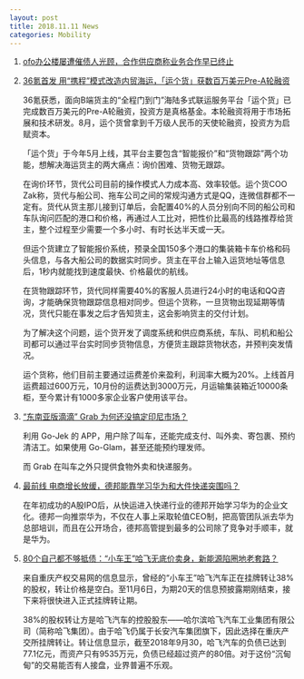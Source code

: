 ```yaml
---
layout: post
title: 2018.11.11 News
categories: Mobility
---
```


1. [ofo办公楼屡遭催债人光顾，合作供应商称业务合作早已终止](https://36kr.com/p/5161192.html)

2. [3​6氪首发 用“携程”模式改造内贸海运，「运个货」获数百万美元Pre-A轮融资](https://36kr.com/p/5161109.html)

    36氪获悉，面向B端货主的“全程门到门”海陆多式联运服务平台「运个货」已完成数百万美元的Pre-A轮融资，投资方是真格基金。本轮融资将用于市场拓展和技术研发。8月，运个货曾拿到千万级人民币的天使轮融资，投资方为启赋资本。

    「运个货」于今年5月上线，其平台主要包含“智能报价”和“货物跟踪”两个功能，想解决海运货主的两大痛点：询价困难、货物无跟踪。

    在询价环节，货代公司目前的操作模式人力成本高、效率较低。运个货COO Zak称，货代与船公司、拖车公司之间的常规沟通方式是QQ，连微信群都不一定有。货代从货主那儿接到订单后，会配置40%的人员分别向不同的船公司和车队询问匹配的港口和价格，再通过人工比对，把性价比最高的线路推荐给货主，整个过程至少需要一个多小时、有时长达半天或一天。

    但运个货建立了智能报价系统，预录全国150多个港口的集装箱卡车价格和码头信息，与各大船公司的数据实时同步。货主在平台上输入运货地址等信息后，1秒内就能找到速度最快、价格最优的航线。

    在货物跟踪环节，货代同样需要40%的客服人员进行24小时的电话和QQ咨询，才能确保货物跟踪信息相对同步。但运个货称，一旦货物出现延期等情况，货代只能在事发之后才告知货主，这会影响货主的交付计划。

    为了解决这个问题，运个货开发了调度系统和供应商系统，车队、司机和船公司都可以通过平台实时同步货物信息，方便货主跟踪货物状态，并预判突发情况。

    运个货称，他们目前主要通过运费差价来盈利，利润率大概为20%。上线首月运费超过600万元，10月份的运费达到3000万元，月运输集装箱近10000条柜，至今累计有1000多家企业客户使用该平台。

3. [“东南亚版滴滴” Grab 为何还没搞定印尼市场？](https://36kr.com/p/5161123.html)

    利用 Go-Jek 的 APP，用户除了叫车，还能完成支付、叫外卖、寄包裹、预约清洁工。如果使用 Go-Glam，甚至还能预约理发师。

    而 Grab 在叫车之外只提供食物外卖和快递服务。

4. [最前线 电商增长放缓，德邦能靠学习华为和大件快递突围吗？](https://36kr.com/p/5160770.html)

    在年初成功的A股IPO后，从快运进入快递行业的德邦开始学习华为的企业文化。德邦一向推崇华为，不仅在人事上采取轮值CEO制，把高管团队派去华为总部培训，而且在公开场合，德邦高管提到最多的公司除了竞争对手顺丰，就是华为。

5. [80个自己都不够抵债：“小车王”哈飞无底价卖身，新能源陷圈地老套路？](https://36kr.com/p/5161387.html)

    来自重庆产权交易网的信息显示，曾经的“小车王”哈飞汽车正在挂牌转让38%的股权，转让价格是空白。至11月6日，为期20天的信息预披露期刚结束，接下来将很快进入正式挂牌转让期。

    38%的股权转让方是哈飞汽车的控股股东——哈尔滨哈飞汽车工业集团有限公司（简称哈飞集团）。由于哈飞仍属于长安汽车集团旗下，因此选择在重庆产交所挂牌转让。转让信息显示，截至2018年9月30，哈飞汽车的负债已达到77.1亿元，而资产只有9535万元，负债已经超过资产的80倍。对于这份“沉甸甸”的交易能否有人接盘，业界普遍不乐观。